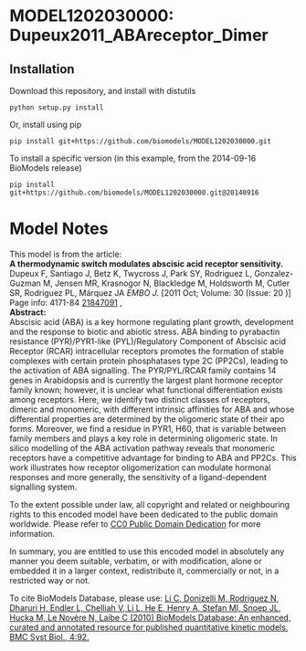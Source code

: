 # MODEL1202030000: Dupeux2011_ABAreceptor_Dimer

## Installation

Download this repository, and install with distutils

`python setup.py install`

Or, install using pip

`pip install git+https://github.com/biomodels/MODEL1202030000.git`

To install a specific version (in this example, from the 2014-09-16 BioModels release)

`pip install git+https://github.com/biomodels/MODEL1202030000.git@20140916`


# Model Notes


This model is from the article:  
**A thermodynamic switch modulates abscisic acid receptor sensitivity.**   
Dupeux F, Santiago J, Betz K, Twycross J, Park SY, Rodriguez L, Gonzalez-
Guzman M, Jensen MR, Krasnogor N, Blackledge M, Holdsworth M, Cutler SR,
Rodriguez PL, Márquez JA _EMBO J._ [2011 Oct; Volume: 30 (Issue: 20 )] Page
info: 4171-84 [21847091](http://www.ncbi.nlm.nih.gov/pubmed/21847091) ,  
**Abstract:**   
Abscisic acid (ABA) is a key hormone regulating plant growth, development and
the response to biotic and abiotic stress. ABA binding to pyrabactin
resistance (PYR)/PYR1-like (PYL)/Regulatory Component of Abscisic acid
Receptor (RCAR) intracellular receptors promotes the formation of stable
complexes with certain protein phosphatases type 2C (PP2Cs), leading to the
activation of ABA signalling. The PYR/PYL/RCAR family contains 14 genes in
Arabidopsis and is currently the largest plant hormone receptor family known;
however, it is unclear what functional differentiation exists among receptors.
Here, we identify two distinct classes of receptors, dimeric and monomeric,
with different intrinsic affinities for ABA and whose differential properties
are determined by the oligomeric state of their apo forms. Moreover, we find a
residue in PYR1, H60, that is variable between family members and plays a key
role in determining oligomeric state. In silico modelling of the ABA
activation pathway reveals that monomeric receptors have a competitive
advantage for binding to ABA and PP2Cs. This work illustrates how receptor
oligomerization can modulate hormonal responses and more generally, the
sensitivity of a ligand-dependent signalling system.

To the extent possible under law, all copyright and related or neighbouring
rights to this encoded model have been dedicated to the public domain
worldwide. Please refer to [CC0 Public Domain
Dedication](http://creativecommons.org/publicdomain/zero/1.0/) for more
information.

In summary, you are entitled to use this encoded model in absolutely any
manner you deem suitable, verbatim, or with modification, alone or embedded it
in a larger context, redistribute it, commercially or not, in a restricted way
or not.

To cite BioModels Database, please use: [Li C, Donizelli M, Rodriguez N,
Dharuri H, Endler L, Chelliah V, Li L, He E, Henry A, Stefan MI, Snoep JL,
Hucka M, Le Novère N, Laibe C (2010) BioModels Database: An enhanced, curated
and annotated resource for published quantitative kinetic models. BMC Syst
Biol., 4:92.](http://www.ncbi.nlm.nih.gov/pubmed/20587024)


